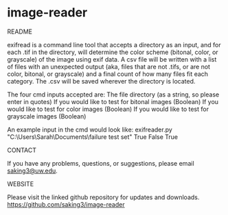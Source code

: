 # image-reader

README

exifread is a command line tool that accepts a directory as an input, and for each .tif in the directory, will determine the color scheme (bitonal, color, or grayscale) of the image using exif data. A csv file will be written with a list of files with an unexpected output (aka, files that are not .tifs, or are not color, bitonal, or grayscale) and a final count of how many files fit each category. The .csv will be saved wherever the directory is located. 

The four cmd inputs accepted are: 
The file directory (as a string, so please enter in quotes)
If you would like to test for bitonal images (Boolean)
If you would like to test for color images (Boolean)
If you would like to test for grayscale images (Boolean)

An example input in the cmd would look like: exifreader.py "C:\Users\Sarah\Documents\failure test set" True False True

CONTACT

If you have any problems, questions, or suggestions, please email saking3@uw.edu. 

WEBSITE

Please visit the linked github repository for updates and downloads. 
https://github.com/saking3/image-reader
